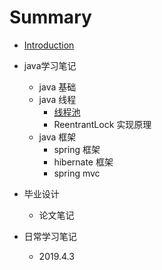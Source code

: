 # Summary

* [Introduction](README.md)
* java学习笔记
   - java 基础
   - java 线程
      + [线程池](java/java多线程.md)
      + ReentrantLock 实现原理
   - java 框架
      + spring 框架
      + hibernate 框架
      + spring mvc
* 毕业设计
   - 论文笔记

* 日常学习笔记
   - 2019.4.3
